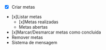 -[x] Criar metas
- [x]Listar metas
  - [x]Metas realizadas
  - Metas abertas
- [x]Marcar/Desmarcar metas como concluida
- Remover metas
- Sistema de mensagem


